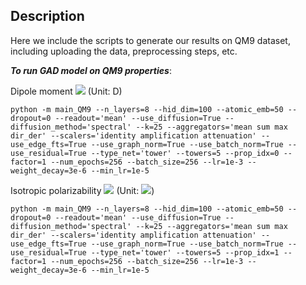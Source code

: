 ## Description 
Here we include the scripts to generate our results on QM9 dataset, including uploading the data, preprocessing steps, etc. 

***To run GAD model on QM9 properties***:

Dipole moment <img src="https://render.githubusercontent.com/render/math?math=\mu"> (Unit: D)

```
python -m main_QM9 --n_layers=8 --hid_dim=100 --atomic_emb=50 --dropout=0 --readout='mean' --use_diffusion=True --diffusion_method='spectral' --k=25 --aggregators='mean sum max dir_der' --scalers='identity amplification attenuation' --use_edge_fts=True --use_graph_norm=True --use_batch_norm=True --use_residual=True --type_net='tower' --towers=5 --prop_idx=0 --factor=1 --num_epochs=256 --batch_size=256 --lr=1e-3 --weight_decay=3e-6 --min_lr=1e-5
```

Isotropic polarizability <img src="https://render.githubusercontent.com/render/math?math=\alpha"> (Unit: <img src="https://render.githubusercontent.com/render/math?math=a^{3}">)
```
python -m main_QM9 --n_layers=8 --hid_dim=100 --atomic_emb=50 --dropout=0 --readout='mean' --use_diffusion=True --diffusion_method='spectral' --k=25 --aggregators='mean sum max dir_der' --scalers='identity amplification attenuation' --use_edge_fts=True --use_graph_norm=True --use_batch_norm=True --use_residual=True --type_net='tower' --towers=5 --prop_idx=1 --factor=1 --num_epochs=256 --batch_size=256 --lr=1e-3 --weight_decay=3e-6 --min_lr=1e-5
```

